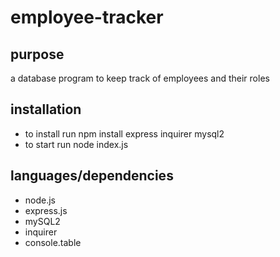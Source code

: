 # employee-tracker
## purpose
a database program to keep track of employees and their roles

## installation
* to install run npm install express inquirer mysql2
* to start run node index.js

## languages/dependencies
* node.js
* express.js
* mySQL2
* inquirer
* console.table
